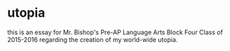 # utopia

this is an essay for Mr. Bishop's Pre-AP Language Arts Block Four Class of 2015-2016 regarding the creation of my world-wide utopia.
